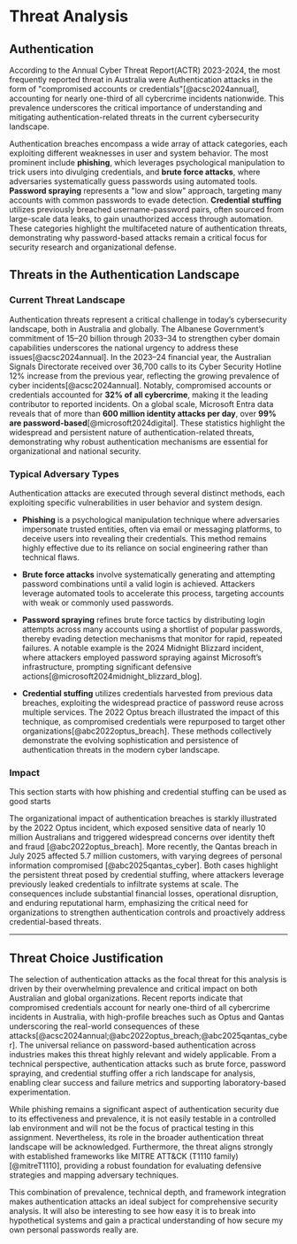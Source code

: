 # Threat Analysis

## Authentication

According to the Annual Cyber Threat Report(ACTR) 2023-2024, the most frequently reported threat in Australia were Authentication attacks in the form of "compromised accounts or credentials"[@acsc2024annual], accounting for nearly one-third of all cybercrime incidents nationwide. This prevalence underscores the critical importance of understanding and mitigating authentication-related threats in the current cybersecurity landscape.

Authentication breaches encompass a wide array of attack categories, each exploiting different weaknesses in user and system behavior. The most prominent include **phishing**, which leverages psychological manipulation to trick users into divulging credentials, and **brute force attacks**, where adversaries systematically guess passwords using automated tools. **Password spraying** represents a "low and slow" approach, targeting many accounts with common passwords to evade detection. **Credential stuffing** utilizes previously breached username-password pairs, often sourced from large-scale data leaks, to gain unauthorized access through automation. These categories highlight the multifaceted nature of authentication threats, demonstrating why password-based attacks remain a critical focus for security research and organizational defense.

## Threats in the Authentication Landscape

### Current Threat Landscape

Authentication threats represent a critical challenge in today’s cybersecurity landscape, both in Australia and globally. The Albanese Government’s commitment of $15–$20 billion through 2033–34 to strengthen cyber domain capabilities underscores the national urgency to address these issues[@acsc2024annual]. In the 2023–24 financial year, the Australian Signals Directorate received over 36,700 calls to its Cyber Security Hotline 12% increase from the previous year, reflecting the growing prevalence of cyber incidents[@acsc2024annual]. Notably, compromised accounts or credentials accounted for **32% of all cybercrime**, making it the leading contributor to reported incidents. On a global scale, Microsoft Entra data reveals that of more than **600 million identity attacks per day**, over **99% are password-based**[@microsoft2024digital]. These statistics highlight the widespread and persistent nature of authentication-related threats, demonstrating why robust authentication mechanisms are essential for organizational and national security.

### Typical Adversary Types

Authentication attacks are executed through several distinct methods, each exploiting specific vulnerabilities in user behavior and system design.

- **Phishing** is a psychological manipulation technique where adversaries impersonate trusted entities, often via email or messaging platforms, to deceive users into revealing their credentials. This method remains highly effective due to its reliance on social engineering rather than technical flaws.

- **Brute force attacks** involve systematically generating and attempting password combinations until a valid login is achieved. Attackers leverage automated tools to accelerate this process, targeting accounts with weak or commonly used passwords.

- **Password spraying** refines brute force tactics by distributing login attempts across many accounts using a shortlist of popular passwords, thereby evading detection mechanisms that monitor for rapid, repeated failures. A notable example is the 2024 Midnight Blizzard incident, where attackers employed password spraying against Microsoft’s infrastructure, prompting significant defensive actions[@microsoft2024midnight_blizzard_blog].

- **Credential stuffing** utilizes credentials harvested from previous data breaches, exploiting the widespread practice of password reuse across multiple services. The 2022 Optus breach illustrated the impact of this technique, as compromised credentials were repurposed to target other organizations[@abc2022optus_breach]. These methods collectively demonstrate the evolving sophistication and persistence of authentication threats in the modern cyber landscape.

### Impact

This section starts with how phishing and credential stuffing can be used as good starts

<!-- Breifly discuss the impact phishing attacks can have on a personal and organisation level. -->

The organizational impact of authentication breaches is starkly illustrated by the 2022 Optus incident, which exposed sensitive data of nearly 10 million Australians and triggered widespread concerns over identity theft and fraud [@abc2022optus_breach]. More recently, the Qantas breach in July 2025 affected 5.7 million customers, with varying degrees of personal information compromised [@abc2025qantas_cyber]. Both cases highlight the persistent threat posed by credential stuffing, where attackers leverage previously leaked credentials to infiltrate systems at scale. The consequences include substantial financial losses, operational disruption, and enduring reputational harm, emphasizing the critical need for organizations to strengthen authentication controls and proactively address credential-based threats.


---


## Threat Choice Justification

The selection of authentication attacks as the focal threat for this analysis is driven by their overwhelming prevalence and critical impact on both Australian and global organizations. Recent reports indicate that compromised credentials account for nearly one-third of all cybercrime incidents in Australia, with high-profile breaches such as Optus and Qantas underscoring the real-world consequences of these attacks[@acsc2024annual;@abc2022optus_breach;@abc2025qantas_cyber]. The universal reliance on password-based authentication across industries makes this threat highly relevant and widely applicable. From a technical perspective, authentication attacks such as brute force, password spraying, and credential stuffing offer a rich landscape for analysis, enabling clear success and failure metrics and supporting laboratory-based experimentation. 

While phishing remains a significant aspect of authentication security due to its effectiveness and prevalence, it is not easily testable in a controlled lab environment and will not be the focus of practical testing in this assignment. Nevertheless, its role in the broader authentication threat landscape will be acknowledged. Furthermore, the threat aligns strongly with established frameworks like MITRE ATT&CK (T1110 family)[@mitreT1110], providing a robust foundation for evaluating defensive strategies and mapping adversary techniques. 

This combination of prevalence, technical depth, and framework integration makes authentication attacks an ideal subject for comprehensive security analysis. It will also be interesting to see how easy it is to break into hypothetical systems and gain a practical understanding of how secure my own personal passwords really are.
